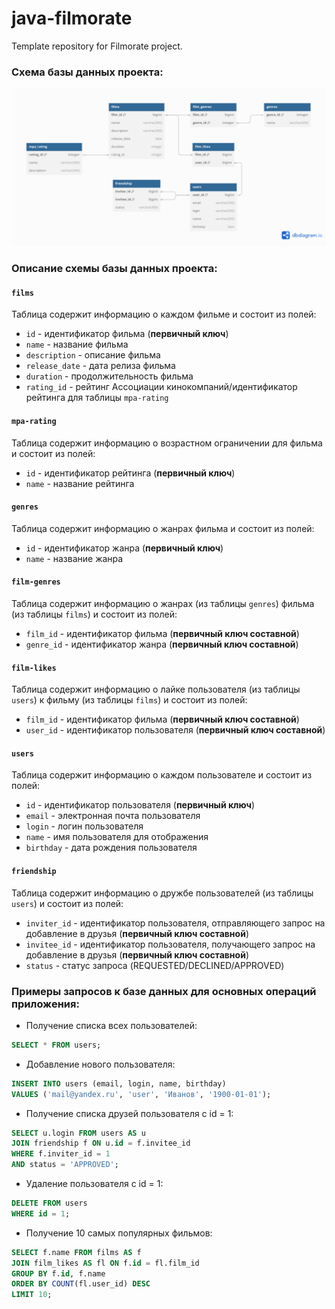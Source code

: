 # java-filmorate
Template repository for Filmorate project.

### Схема базы данных проекта:

![Схема базы данных проекта](/assets/db_scheme/filmorate_SQL_scheme.png)

### Описание схемы базы данных проекта:

#### `films`

Таблица содержит информацию о каждом фильме и состоит из полей:

- `id` - идентификатор фильма (**первичный ключ**)
- `name` - название фильма
- `description` - описание фильма
- `release_date` - дата релиза фильма
- `duration` - продолжительность фильма
- `rating_id` - рейтинг Ассоциации кинокомпаний/идентификатор рейтинга для таблицы `mpa-rating`

#### `mpa-rating`

Таблица содержит информацию о возрастном ограничении для фильма и состоит из полей:

- `id` - идентификатор рейтинга (**первичный ключ**)
- `name` - название рейтинга

#### `genres`

Таблица содержит информацию о жанрах фильма и состоит из полей:

- `id` - идентификатор жанра (**первичный ключ**)
- `name` - название жанра

#### `film-genres`

Таблица содержит информацию о жанрах (из таблицы `genres`) фильма (из таблицы `films`) и состоит из полей:

- `film_id` - идентификатор фильма (**первичный ключ составной**)
- `genre_id` - идентификатор жанра (**первичный ключ составной**)

#### `film-likes`

Таблица содержит информацию о лайке пользователя (из таблицы `users`) к фильму (из таблицы `films`) и состоит из полей:

- `film_id` - идентификатор фильма (**первичный ключ составной**)
- `user_id` - идентификатор пользователя (**первичный ключ составной**)

#### `users`

Таблица содержит информацию о каждом пользователе и состоит из полей:

- `id` - идентификатор пользователя (**первичный ключ**)
- `email` - электронная почта пользователя
- `login` - логин пользователя
- `name` - имя пользователя для отображения
- `birthday` - дата рождения пользователя

#### `friendship`

Таблица содержит информацию о дружбе пользователей (из таблицы `users`) и состоит из полей:

- `inviter_id` - идентификатор пользователя, отправляющего запрос на добавление в друзья (**первичный ключ составной**)
- `invitee_id` - идентификатор пользователя, получающего запрос на добавление в друзья (**первичный ключ составной**)
- `status` - статус запроса (REQUESTED/DECLINED/APPROVED)

### Примеры запросов к базе данных для основных операций приложения:

- Получение списка всех пользователей:
```sql
SELECT * FROM users;
```
- Добавление нового пользователя:
```sql
INSERT INTO users (email, login, name, birthday)
VALUES ('mail@yandex.ru', 'user', 'Иванов', '1900-01-01');
```
- Получение списка друзей пользователя с id = 1:
```sql
SELECT u.login FROM users AS u
JOIN friendship f ON u.id = f.invitee_id 
WHERE f.inviter_id = 1
AND status = 'APPROVED';
```
- Удаление пользователя с id = 1:
```sql
DELETE FROM users
WHERE id = 1;
```
- Получение 10 самых популярных фильмов:
```sql
SELECT f.name FROM films AS f
JOIN film_likes AS fl ON f.id = fl.film_id
GROUP BY f.id, f.name
ORDER BY COUNT(fl.user_id) DESC
LIMIT 10;
```
